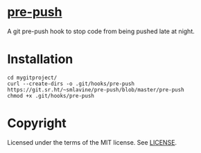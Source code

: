 # [pre-push](https://sr.ht/~smlavine/pre-push)

A git pre-push hook to stop code from being pushed late at night.

# Installation

```
cd mygitproject/
curl --create-dirs -o .git/hooks/pre-push https://git.sr.ht/~smlavine/pre-push/blob/master/pre-push
chmod +x .git/hooks/pre-push
```

# Copyright

Licensed under the terms of the MIT license. See [LICENSE][license].

[license]: https://git.sr.ht/~smlavine/pre-push/tree/master/item/LICENSE

